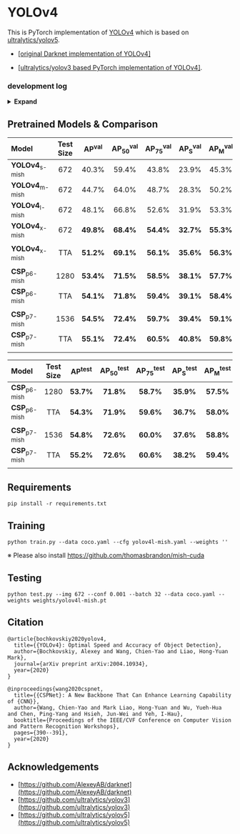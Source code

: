 # YOLOv4

This is PyTorch implementation of [YOLOv4](https://github.com/AlexeyAB/darknet) which is based on [ultralytics/yolov5](https://github.com/ultralytics/yolov5).

* [[original Darknet implementation of YOLOv4]](https://github.com/AlexeyAB/darknet)

* [[ultralytics/yolov3 based PyTorch implementation of YOLOv4]](https://github.com/WongKinYiu/PyTorch_YOLOv4/tree/u3_preview).

### development log

<details><summary> <b>Expand</b> </summary>

* `2020-08-29` - support deformable kernel. 
* `2020-08-24` - support channel last training/testing. 
* `2020-08-16` - design CSPPRN. 
* `2020-08-15` - design deeper model. [`csp-p6-mish`]()
* `2020-08-11` - support HarDNet. [`hard39-pacsp`]() [`hard68-pacsp`]() [`hard85-pacsp`]()
* `2020-08-10` - add DDP training.
* `2020-08-06` - support DCN, DCNv2. [`yolov4-dcn`]()
* `2020-08-01` - add pytorch hub.
* `2020-07-31` - support ResNet, ResNeXt, CSPResNet, CSPResNeXt. [`r50-pacsp`]() [`x50-pacsp`]() [`cspr50-pacsp`]() [`cspx50-pacsp`]()
* `2020-07-28` - support SAM. [`yolov4-pacsp-sam`]()
* `2020-07-24` - update api.
* `2020-07-23` - support CUDA accelerated Mish activation function.
* `2020-07-19` - support and training tiny YOLOv4. [`yolov4-tiny`]()
* `2020-07-15` - design and training conditional YOLOv4. [`yolov4-pacsp-conditional`]()
* `2020-07-13` - support MixUp data augmentation.
* `2020-07-03` - design new stem layers.
* `2020-06-16` - support floating16 of GPU inference.
* `2020-06-14` - convert .pt to .weights for darknet fine-tuning.
* `2020-06-13` - update multi-scale training strategy.
* `2020-06-12` - design scaled YOLOv4 follow [ultralytics](https://github.com/ultralytics/yolov5). [`yolov4-pacsp-s`]() [`yolov4-pacsp-m`]() [`yolov4-pacsp-l`]() [`yolov4-pacsp-x`]()
* `2020-06-07` - design [scaling methods](https://github.com/WongKinYiu/PyTorch_YOLOv4/blob/master/images/scalingCSP.png) for CSP-based models. [`yolov4-pacsp-25`]() [`yolov4-pacsp-75`]()
* `2020-06-03` - update COCO2014 to COCO2017.
* `2020-05-30` - update FPN neck to CSPFPN. [`yolov4-yocsp`]() [`yolov4-yocsp-mish`]()
* `2020-05-24` - update neck of YOLOv4 to CSPPAN. [`yolov4-pacsp`]() [`yolov4-pacsp-mish`]()
* `2020-05-15` - training YOLOv4 with Mish activation function. [`yolov4-yospp-mish`]() [`yolov4-paspp-mish`]()
* `2020-05-08` - design and training YOLOv4 with FPN neck. [`yolov4-yospp`]()
* `2020-05-01` - training YOLOv4 with Leaky activation function using PyTorch. [`yolov4-paspp`]()

</details>

## Pretrained Models & Comparison

| Model | Test Size | AP<sup>val</sup> | AP<sub>50</sub><sup>val</sup> | AP<sub>75</sub><sup>val</sup> | AP<sub>S</sub><sup>val</sup> | AP<sub>M</sub><sup>val</sup> | AP<sub>L</sub><sup>val</sup> | yaml | weights |
| :-- | :-: | :-: | :-: | :-: | :-: | :-: | :-: | :-: | :-: | 
| **YOLOv4**<sub>s-mish</sub> | 672 | 40.3% | 59.4% | 43.8% | 23.9% | 45.3% | 52.2% | [yaml](https://github.com/WongKinYiu/PyTorch_YOLOv4/blob/u5/models/yolov4s-mish.yaml) | [weights](https://drive.google.com/file/d/1Ku41qm7sLk3vRWI46MslbAMu9pxlqtnk/view?usp=sharing) |
| **YOLOv4**<sub>m-mish</sub> | 672 | 44.7% | 64.0% | 48.7% | 28.3% | 50.2% | 57.7% | [yaml](https://github.com/WongKinYiu/PyTorch_YOLOv4/blob/u5/models/yolov4m-mish.yaml) | [weights](https://drive.google.com/file/d/1EqbLcdLxjigvYdLhl-YQtPl2qR2KP9iU/view?usp=sharing) |
| **YOLOv4**<sub>l-mish</sub> | 672 | 48.1% | 66.8% | 52.6% | 31.9% | 53.3% | 61.0% | [yaml](https://github.com/WongKinYiu/PyTorch_YOLOv4/blob/u5/models/yolov4l-mish.yaml) | [weights](https://drive.google.com/file/d/1qzH5DhxUhjoQos3zRd8YFGItEAxWi32X/view?usp=sharing) |
| **YOLOv4**<sub>x-mish</sub> | 672 | **49.8%** | **68.4%** | **54.4%** | **32.7%** | **55.3%** | **63.6%** | [yaml](https://github.com/WongKinYiu/PyTorch_YOLOv4/blob/u5/models/yolov4x-mish.yaml) | [weights](https://drive.google.com/file/d/1v3xhTxze44VHq_kO7WhATVIkUq0bSGvF/view?usp=sharing) |
|  |  |  |  |  |  |  |
| **YOLOv4**<sub>x-mish</sub> | TTA | **51.2%** | **69.1%** | **56.1%** | **35.6%** | **56.3%** | **64.9%** | [yaml](https://github.com/WongKinYiu/PyTorch_YOLOv4/blob/u5/models/yolov4x-mish.yaml) | [weights](https://drive.google.com/file/d/1v3xhTxze44VHq_kO7WhATVIkUq0bSGvF/view?usp=sharing) |
|  |  |  |  |  |  |  |
| **CSP**<sub>p6-mish</sub> | 1280 | **53.4%** | **71.5%** | **58.5%** | **38.1%** | **57.7%** | **66.4%** | [yaml](https://github.com/WongKinYiu/PyTorch_YOLOv4/blob/u5/models/csp-p6-mish.yaml) | - |
| **CSP**<sub>p6-mish</sub> | TTA | **54.1%** | **71.8%** | **59.4%** | **39.1%** | **58.4%** | **67.5%** | [yaml](https://github.com/WongKinYiu/PyTorch_YOLOv4/blob/u5/models/csp-p6-mish.yaml) | - |
|  |  |  |  |  |  |  |
| **CSP**<sub>p7-mish</sub> | 1536 | **54.5%** | **72.4%** | **59.7%** | **39.4%** | **59.1%** | **67.8%** | [yaml](https://github.com/WongKinYiu/PyTorch_YOLOv4/blob/u5/models/csp-p7-mish.yaml) | - |
| **CSP**<sub>p7-mish</sub> | TTA | **55.1%** | **72.4%** | **60.5%** | **40.8%** | **59.8%** | **68.5%** | [yaml](https://github.com/WongKinYiu/PyTorch_YOLOv4/blob/u5/models/csp-p7-mish.yaml) | - |
|  |  |  |  |  |  |  |

| Model | Test Size | AP<sup>test</sup> | AP<sub>50</sub><sup>test</sup> | AP<sub>75</sub><sup>test</sup> | AP<sub>S</sub><sup>test</sup> | AP<sub>M</sub><sup>test</sup> | AP<sub>L</sub><sup>test</sup> | batch1 throughput |
| :-- | :-: | :-: | :-: | :-: | :-: | :-: | :-: | :-: | 
| **CSP**<sub>p6-mish</sub> | 1280 | **53.7%** | **71.8%** | **58.7%** | **35.9%** | **57.5%** | **64.4%** | 30 fps |
| **CSP**<sub>p6-mish</sub> | TTA | **54.3%** | **71.9%** | **59.6%** | **36.7%** | **58.0%** | **65.8%** | - |
|  |  |  |  |  |  |  |
| **CSP**<sub>p7-mish</sub> | 1536 | **54.8%** | **72.6%** | **60.0%** | **37.6%** | **58.8%** | **66.5%** | 15 fps |
| **CSP**<sub>p7-mish</sub> | TTA | **55.2%** | **72.6%** | **60.6%** | **38.2%** | **59.4%** | **67.3%** | - |
|  |  |  |  |  |  |  |

## Requirements

```
pip install -r requirements.txt
```

## Training

```
python train.py --data coco.yaml --cfg yolov4l-mish.yaml --weights ''
```
※ Please also install https://github.com/thomasbrandon/mish-cuda

## Testing

```
python test.py --img 672 --conf 0.001 --batch 32 --data coco.yaml --weights weights/yolov4l-mish.pt
```

## Citation

```
@article{bochkovskiy2020yolov4,
  title={{YOLOv4}: Optimal Speed and Accuracy of Object Detection},
  author={Bochkovskiy, Alexey and Wang, Chien-Yao and Liao, Hong-Yuan Mark},
  journal={arXiv preprint arXiv:2004.10934},
  year={2020}
}
```

```
@inproceedings{wang2020cspnet,
  title={{CSPNet}: A New Backbone That Can Enhance Learning Capability of {CNN}},
  author={Wang, Chien-Yao and Mark Liao, Hong-Yuan and Wu, Yueh-Hua and Chen, Ping-Yang and Hsieh, Jun-Wei and Yeh, I-Hau},
  booktitle={Proceedings of the IEEE/CVF Conference on Computer Vision and Pattern Recognition Workshops},
  pages={390--391},
  year={2020}
}
```

## Acknowledgements

* [https://github.com/AlexeyAB/darknet](https://github.com/AlexeyAB/darknet)
* [https://github.com/ultralytics/yolov3](https://github.com/ultralytics/yolov3)
* [https://github.com/ultralytics/yolov5](https://github.com/ultralytics/yolov5)

